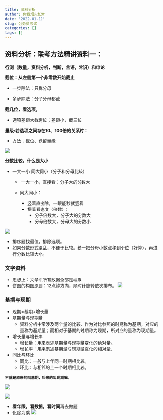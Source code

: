 ```yaml
---
title: 资料分析
author: 你我烟火如常
date: '2022-01-12'
slug: 公务员考试
categories: []
tags: []
---
```

## 资料分析：联考方法精讲资料一：

**行测（数量，资料分析，判断，言语，常识）和申论**

**截位：从左侧第一个非零数开始截止**

+ 一步除法：只截分母

+ 多步除法：分子分母都截

**截几位，看选项，**

+ 选项差距大截两位；差距小，截三位

**量级:若选项之间存在10、100倍的关系时：**

+ 方法：截位、保留量级

 ![](https://s3.bmp.ovh/imgs/2022/01/de85bb8a8944ad10.png) 

**分数比较，什么是大小**

+ 一大一小 同大同小（分子和分母比较）

  - ​	一大一小，直接看：分子大的分数大

  - 同大同小：
    - 竖着直接除，一眼能秒就竖着
    - 横着看速度（倍数）：
      - 分子倍数大，分子大的分数大
      - 分母倍数大，分母大的分数小

 ![](https://i.bmp.ovh/imgs/2022/01/cb8034cc53d58263.png) 

- 排序题找最值，排除选项。
- 如果分数形式混乱，不便于比较。统一把分母小数点移到个位（好算），再进行分数比较大小。

### **文字资料**
- 思想上：文章中所有数据全部是垃圾
- 饼图的构图原则：12点钟方向，顺时针旋转依次排布。
![](https://i.bmp.ovh/imgs/2022/01/e828dcc9de93d254.png)
### **基期与现期**
- 现期=基期+增长量
- 基期量与现期量
  - 资料分析中常涉及两个量的比较，作为对比参照的时期称为基期，对应的量称为基期量；而相对于基期的时期称为现期，所对应的量称为现期量。
- 增长量与增长率
  - 增长量：用来表述基期量与现期量变化的绝对量。
  - 增长率：用来表述基期量与现期量变化的相对量。
- 同比与环比
  - 同比：一般与上年同一时期相比较。
  - 环比：与相邻的上一个时期相比较。
  
**`不就是原来的叫基期，后来的叫现期嘛。`**

![](https://i.bmp.ovh/imgs/2022/01/d1cb7fad45fa7e8b.png)

![](https://s3.bmp.ovh/imgs/2022/01/27d2c1e5df86e935.jpg)

- **看年限，看数据，看时间**再去做题
- 化除为乘
![](https://i.bmp.ovh/imgs/2022/01/e742bf83e977c598.jpg)


